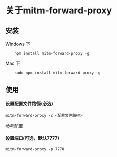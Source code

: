 # 关于mitm-forward-proxy


## 安装
Windows 下
```
    npm install mitm-forward-proxy -g
```

Mac 下
```
    sudo npm install mitm-forward-proxy -g
```

## 使用

#### 设置配置文件路径(必选)
```
mitm-forward-proxy -c <配置文件路径>
```
<a href="test/test.config.js">参考配置</a>

#### 设置端口(可选，默认7777)
```
mitm-forward-proxy -p 7778
```
